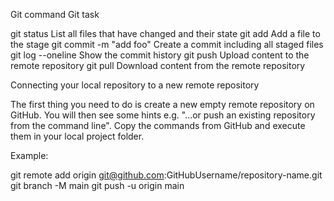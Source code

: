 Git command Git task

git status List all files that have changed and their state
git add <filename> Add a file to the stage
git commit -m "add foo" Create a commit including all staged files
git log --oneline Show the commit history
git push Upload content to the remote repository
git pull Download content from the remote repository

Connecting your local repository to a new remote repository

The first thing you need to do is create a new empty remote repository on GitHub. You will then see some hints e.g. "...or push an existing repository from the command line". Copy the commands from GitHub and execute them in your local project folder.

Example:

git remote add origin git@github.com:GitHubUsername/repository-name.git
git branch -M main
git push -u origin main
